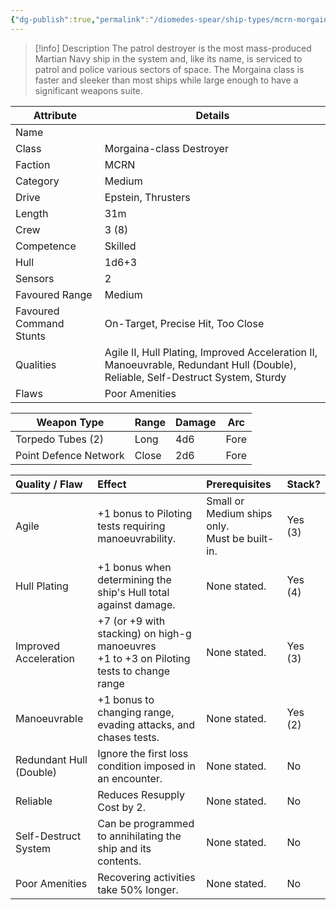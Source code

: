 ```yaml
---
{"dg-publish":true,"permalink":"/diomedes-spear/ship-types/mcrn-morgaina-class-destroyer/"}
---
```


> [!info] Description
> The patrol destroyer is the most mass-produced Martian Navy ship in the system and, like its name, is serviced to patrol and police various sectors of space. The Morgaina class is faster and sleeker than most ships while large enough to have a significant weapons suite.

| Attribute               | Details                                                                                                                         |
| ----------------------- | ------------------------------------------------------------------------------------------------------------------------------- |
| Name                    |                                                                                                                                 |
| Class                   | Morgaina-class Destroyer                                                                                                        |
| Faction                 | MCRN                                                                                                                            |
| Category                | Medium                                                                                                                          |
| Drive                   | Epstein, Thrusters                                                                                                              |
| Length                  | 31m                                                                                                                             |
| Crew                    | 3 (8)                                                                                                                           |
| Competence              | Skilled                                                                                                                         |
| Hull                    | 1d6+3                                                                                                                           |
| Sensors                 | 2                                                                                                                               |
| Favoured Range          | Medium                                                                                                                          |
| Favoured Command Stunts | On-Target, Precise Hit, Too Close                                                                                               |
| Qualities               | Agile II, Hull Plating, Improved Acceleration II, Manoeuvrable, Redundant Hull (Double), Reliable, Self-Destruct System, Sturdy |
| Flaws                   | Poor Amenities                                                                                                                  |

| Weapon Type           | Range  | Damage | Arc  |
| --------------------- | ------ | ------ | ---- |
| Torpedo Tubes (2)     | Long   | 4d6    | Fore |
| Point Defence Network | Close  | 2d6    | Fore |

| Quality / Flaw          | Effect                                                                                      | Prerequisites                                     | Stack?  |
| :---------------------- | :------------------------------------------------------------------------------------------ | :------------------------------------------------ | :------ |
| Agile                   | +1 bonus to  Piloting tests requiring manoeuvrability.                                      | Small or Medium ships only. <br>Must be built-in. | Yes (3) |
| Hull Plating            | +1 bonus when determining the ship's Hull total against damage.                             | None stated.                                      | Yes (4) |
| Improved Acceleration   | +7 (or +9 with stacking) on high-g manoeuvres<br>+1 to +3 on Piloting tests to change range | None stated.                                      | Yes (3) |
| Manoeuvrable            | +1 bonus to changing range, evading attacks, and chases tests.                              | None stated.                                      | Yes (2) |
| Redundant Hull (Double) | Ignore the first loss condition imposed in an encounter.                                    | None stated.                                      | No      |
| Reliable                | Reduces Resupply Cost by 2.                                                                 | None stated.                                      | No      |
| Self-Destruct System    | Can be programmed to annihilating the ship and its contents.                                | None stated.                                      | No      |
| Poor Amenities          | Recovering activities take 50% longer.                                                      | None stated.                                      | No      |
